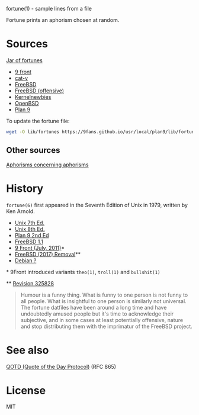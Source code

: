 fortune(1) - sample lines from a file

Fortune prints an aphorism chosen at random.

# Sources
[Jar of fortunes](http://fortunes.cat-v.org/cat-v/)

- [9 front](http://fortunes.cat-v.org/9front/)
- [cat-v](http://fortunes.cat-v.org/cat-v/)
- [FreeBSD](http://fortunes.cat-v.org/freebsd/)
- [FreeBSD (offensive)](http://fortunes.cat-v.org/freebsd/offensive)
- [Kernelnewbies](http://fortunes.cat-v.org/kernelnewbies/)
- [OpenBSD](http://fortunes.cat-v.org/openbsd/)
- [Plan 9](http://fortunes.cat-v.org/plan_9/)

To update the fortune file:

```sh
wget -O lib/fortunes https://9fans.github.io/usr/local/plan9/lib/fortunes
```

## Other sources
[Aphorisms concerning aphorisms](https://en.wikiquote.org/wiki/Aphorisms)

# History
`fortune(6)` first appeared in the Seventh Edition of Unix in 1979,
written by Ken Arnold.

- [Unix 7th Ed.](http://man.cat-v.org/unix_7th/6/ching)
- [Unix 8th Ed.](http://man.cat-v.org/unix_8th/6/fortune)
- [Plan 9 2nd Ed](http://man.cat-v.org/plan_9_2nd_ed/1/)
- [FreeBSD 1.1](https://svnweb.freebsd.org/base?view=revision&revision=325828)
- [9 Front (July, 2011)](http://man.cat-v.org/9front/1/)\*
- [FreeBSD (2017) Removal](https://svnweb.freebsd.org/base?view=revision&revision=325828)\*\*
- [Debian ?](#)

\* 9Front introduced variants `theo(1)`, `troll(1)` and `bullshit(1)`

\*\* [Revision 325828](https://svnweb.freebsd.org/base?view=revision&revision=325828)
> Humour is a funny thing. What is funny to one person is not funny to all
> people. What is insightful to one person is similarly not universal. The
> fortune datfiles have been around a long time and have undoubtedly amused
> people but it's time to acknowledge their subjective, and in some cases at
> least potentially offensive, nature and stop distributing them with the
> imprimatur of the FreeBSD project.

# See also
[QOTD (Quote of the Day Protocol)](https://tools.ietf.org/html/rfc865) (RFC 865)

# License
MIT
